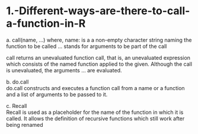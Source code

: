 # 1.-Different-ways-are-there-to-call-a-function-in-R

a.	call(name, ...) 
where, 
name:  is a a non-empty character string naming the function to be called
… stands for arguments to be part of the call

call returns an unevaluated function call, that is, an unevaluated expression which consists of the named function applied to the given. Although the call is unevaluated, the arguments ... are evaluated.

b.	do.call 	
do.call constructs and executes a function call from a name or a function and a list of arguments to be passed to it.

c.	Recall 	
Recall is used as a placeholder for the name of the function in which it is called. It allows the definition of recursive functions which still work after being renamed	
